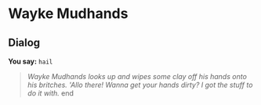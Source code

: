 # Wayke Mudhands


## Dialog

**You say:** `hail`



>*Wayke Mudhands looks up and wipes some clay off his hands onto his britches.  'Allo there! Wanna get your hands dirty? I got the stuff to do it with.*
end
